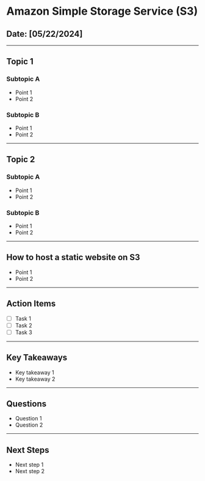 # Amazon Simple Storage Service (S3)

## Date: [05/22/2024]

---

## Topic 1

### Subtopic A

- Point 1
- Point 2

### Subtopic B

- Point 1
- Point 2

---

## Topic 2

### Subtopic A

- Point 1
- Point 2

### Subtopic B

- Point 1
- Point 2

---

## How to host a static website on S3

- Point 1
- Point 2

---

## Action Items

- [ ] Task 1
- [ ] Task 2
- [ ] Task 3

---

## Key Takeaways

- Key takeaway 1
- Key takeaway 2

---

## Questions

- Question 1
- Question 2

---

## Next Steps

- Next step 1
- Next step 2


